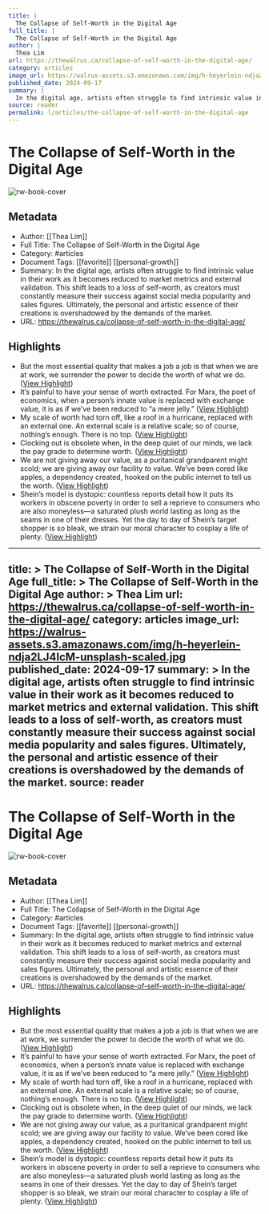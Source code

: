 ```yaml
---
title: |
  The Collapse of Self-Worth in the Digital Age
full_title: |
  The Collapse of Self-Worth in the Digital Age
author: |
  Thea Lim
url: https://thewalrus.ca/collapse-of-self-worth-in-the-digital-age/
category: articles
image_url: https://walrus-assets.s3.amazonaws.com/img/h-heyerlein-ndja2LJ4IcM-unsplash-scaled.jpg
published_date: 2024-09-17
summary: |
  In the digital age, artists often struggle to find intrinsic value in their work as it becomes reduced to market metrics and external validation. This shift leads to a loss of self-worth, as creators must constantly measure their success against social media popularity and sales figures. Ultimately, the personal and artistic essence of their creations is overshadowed by the demands of the market.
source: reader
permalink: l/articles/the-collapse-of-self-worth-in-the-digital-age
---
```

# The Collapse of Self-Worth in the Digital Age

![rw-book-cover](https://walrus-assets.s3.amazonaws.com/img/h-heyerlein-ndja2LJ4IcM-unsplash-scaled.jpg)

## Metadata
- Author: [[Thea Lim]]
- Full Title: The Collapse of Self-Worth in the Digital Age
- Category: #articles
- Document Tags: [[favorite]] [[personal-growth]] 
- Summary: In the digital age, artists often struggle to find intrinsic value in their work as it becomes reduced to market metrics and external validation. This shift leads to a loss of self-worth, as creators must constantly measure their success against social media popularity and sales figures. Ultimately, the personal and artistic essence of their creations is overshadowed by the demands of the market.
- URL: https://thewalrus.ca/collapse-of-self-worth-in-the-digital-age/

## Highlights
- But the most essential quality that makes a job a job is that when we are at work, we surrender the power to decide the worth of what we do. ([View Highlight](https://read.readwise.io/read/01jaq7g8wknc36pq4fdt4p9znd))
- It’s painful to have your sense of worth extracted. For Marx, the poet of economics, when a person’s innate value is replaced with exchange value, it is as if we’ve been reduced to “a mere jelly.” ([View Highlight](https://read.readwise.io/read/01jaq7h3tt00tj4z3xcyxh524n))
- My scale of worth had torn off, like a roof in a hurricane, replaced with an external one. An external scale is a relative scale; so of course, nothing’s enough. There is no top. ([View Highlight](https://read.readwise.io/read/01jaq7qn6rzj8w0xrqx6yssp2c))
- Clocking out is obsolete when, in the deep quiet of our minds, we lack the pay grade to determine worth. ([View Highlight](https://read.readwise.io/read/01jaq7wbjta8h3w7tfxdb89rmy))
- We are not giving away our value, as a puritanical grandparent might scold; we are giving away our facility *to* value. We’ve been cored like apples, a dependency created, hooked on the public internet to tell us the worth. ([View Highlight](https://read.readwise.io/read/01jaq7z3bqy4435ajfqr9f184v))
- Shein’s model is dystopic: countless reports detail how it puts its workers in obscene poverty in order to sell a reprieve to consumers who are also moneyless—a saturated plush world lasting as long as the seams in one of their dresses. Yet the day to day of Shein’s target shopper is so bleak, we strain our moral character to cosplay a life of plenty. ([View Highlight](https://read.readwise.io/read/01jaq813p8rdda2fc5awcfhkzx))


---
title: >
  The Collapse of Self-Worth in the Digital Age
full_title: >
  The Collapse of Self-Worth in the Digital Age
author: >
  Thea Lim
url: https://thewalrus.ca/collapse-of-self-worth-in-the-digital-age/
category: articles
image_url: https://walrus-assets.s3.amazonaws.com/img/h-heyerlein-ndja2LJ4IcM-unsplash-scaled.jpg
published_date: 2024-09-17
summary: >
  In the digital age, artists often struggle to find intrinsic value in their work as it becomes reduced to market metrics and external validation. This shift leads to a loss of self-worth, as creators must constantly measure their success against social media popularity and sales figures. Ultimately, the personal and artistic essence of their creations is overshadowed by the demands of the market.
source: reader
---
# The Collapse of Self-Worth in the Digital Age

![rw-book-cover](https://walrus-assets.s3.amazonaws.com/img/h-heyerlein-ndja2LJ4IcM-unsplash-scaled.jpg)

## Metadata
- Author: [[Thea Lim]]
- Full Title: The Collapse of Self-Worth in the Digital Age
- Category: #articles
- Document Tags: [[favorite]] [[personal-growth]] 
- Summary: In the digital age, artists often struggle to find intrinsic value in their work as it becomes reduced to market metrics and external validation. This shift leads to a loss of self-worth, as creators must constantly measure their success against social media popularity and sales figures. Ultimately, the personal and artistic essence of their creations is overshadowed by the demands of the market.
- URL: https://thewalrus.ca/collapse-of-self-worth-in-the-digital-age/

## Highlights
- But the most essential quality that makes a job a job is that when we are at work, we surrender the power to decide the worth of what we do. ([View Highlight](https://read.readwise.io/read/01jaq7g8wknc36pq4fdt4p9znd))
- It’s painful to have your sense of worth extracted. For Marx, the poet of economics, when a person’s innate value is replaced with exchange value, it is as if we’ve been reduced to “a mere jelly.” ([View Highlight](https://read.readwise.io/read/01jaq7h3tt00tj4z3xcyxh524n))
- My scale of worth had torn off, like a roof in a hurricane, replaced with an external one. An external scale is a relative scale; so of course, nothing’s enough. There is no top. ([View Highlight](https://read.readwise.io/read/01jaq7qn6rzj8w0xrqx6yssp2c))
- Clocking out is obsolete when, in the deep quiet of our minds, we lack the pay grade to determine worth. ([View Highlight](https://read.readwise.io/read/01jaq7wbjta8h3w7tfxdb89rmy))
- We are not giving away our value, as a puritanical grandparent might scold; we are giving away our facility *to* value. We’ve been cored like apples, a dependency created, hooked on the public internet to tell us the worth. ([View Highlight](https://read.readwise.io/read/01jaq7z3bqy4435ajfqr9f184v))
- Shein’s model is dystopic: countless reports detail how it puts its workers in obscene poverty in order to sell a reprieve to consumers who are also moneyless—a saturated plush world lasting as long as the seams in one of their dresses. Yet the day to day of Shein’s target shopper is so bleak, we strain our moral character to cosplay a life of plenty. ([View Highlight](https://read.readwise.io/read/01jaq813p8rdda2fc5awcfhkzx))


